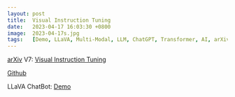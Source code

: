 ```yaml
---
layout: post
title:  Visual Instruction Tuning
date:   2023-04-17 16:03:30 +0800
image:  2023-04-17s.jpg
tags:   [Demo, LLaVA, Multi-Modal, LLM, ChatGPT, Transformer, AI, arXiv, cs.CV, cs.AI, cs.CL, cs.LG]
---
```


[arXiv](https://arxiv.org/abs/2304.08485) V7: [Visual Instruction Tuning](https://arxiv.org/pdf/2304.08485.pdf)

[Github](https://llava-vl.github.io)

LLaVA ChatBot: [Demo](https://llava.hliu.cc)